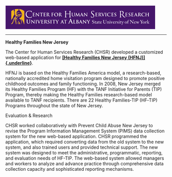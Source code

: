 ![CHSR Logo](chsr-project-logo.png)

<hr />

**Healthy Families New Jersey**

The Center for Human Services Research (CHSR) developed a customized
web-based application for [**[Healthy Families New Jersey
(HFNJ)]{.underline}**](http://www.healthyfamiliesnj.org/).

HFNJ is based on the Healthy Families America model, a research-based,
nationally accredited home visitation program designed to promote
positive childhood outcomes and family functioning. In 2008, New Jersey
merged its Healthy Families Program (HF) with the TANF Initiative for
Parents (TIP) Program, thereby making the Healthy Families
research-based model available to TANF recipients. There are 22 Healthy
Families‐TIP (HF‐TIP) Programs throughout the state of New Jersey.

Evaluation & Research

CHSR worked collaboratively with Prevent Child Abuse New Jersey to
revise the Program Information Management System (PIMS) data collection
system for the new web-based application. CHSR programmed the
application, which required converting data from the old system to the
new system, and also trained users and provided technical support. The
new system was designed to meet the administrative, programmatic,
reporting, and evaluation needs of HF-TIP. The web-based system allowed
managers and workers to analyze and advance practice through
comprehensive data collection capacity and sophisticated reporting
mechanisms.
